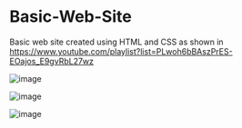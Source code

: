 # Basic-Web-Site
Basic web site created using HTML and CSS as shown in https://www.youtube.com/playlist?list=PLwoh6bBAszPrES-EOajos_E9gvRbL27wz

![image](https://user-images.githubusercontent.com/39066961/133002023-05ecebee-6ce3-497a-9b3b-2a33dfe8226c.png)

![image](https://user-images.githubusercontent.com/39066961/133002026-30d146b7-5a89-41e1-9736-24b615182dab.png)

![image](https://user-images.githubusercontent.com/39066961/133002027-02ca8630-934e-497b-ab99-64a3c356c897.png)

